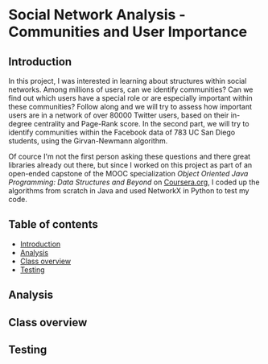 # Social Network Analysis - Communities and User Importance

## Introduction
In this project, I was interested in learning about structures within social networks. Among millions of users, can we identify communities? Can we find out which users have a special role or are especially important within these communities? Follow along and we will try to assess how important users are in a network of over 80000 Twitter users, based on their in-degree centrality and Page-Rank score. In the second part, we will try to identify communities within the Facebook data of 783 UC San Diego students, using the Girvan-Newmann algorithm.

Of cource I'm not the first person asking these questions and there great libraries already out there, but since I worked on this project as part of an open-ended capstone of the MOOC specialization *Object Oriented Java Programming: Data Structures and Beyond* on [Coursera.org](https://www.coursera.org/specializations/java-object-oriented), I coded up the algorithms from scratch in Java and used NetworkX in Python to test my code.

## Table of contents
* [Introduction](#introduction)
* [Analysis](#analysis)
* [Class overview](#class-overview)
* [Testing](#testing)

## Analysis

## Class overview

## Testing

